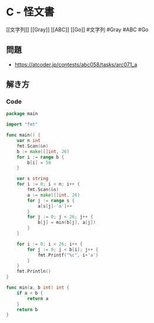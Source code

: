 # C - 怪文書
[[文字列]] [[Gray]] [[ABC]] [[Go]]
#文字列 #Gray #ABC #Go 

## 問題
- https://atcoder.jp/contests/abc058/tasks/arc071_a

## 解き方
### Code
```go
package main

import "fmt"

func main() {
	var n int
	fmt.Scan(&n)
	b := make([]int, 26)
	for i := range b {
		b[i] = 50
	}

	var s string
	for i := 0; i < n; i++ {
		fmt.Scan(&s)
		a := make([]int, 26)
		for j := range s {
			a[s[j]-'a']++
		}
		for j := 0; j < 26; j++ {
			b[j] = min(b[j], a[j])
		}
	}

	for i := 0; i < 26; i++ {
		for j := 0; j < b[i]; j++ {
			fmt.Printf("%c", i+'a')
		}
	}
	fmt.Println()
}

func min(a, b int) int {
	if a < b {
		return a
	}
	return b
}
```